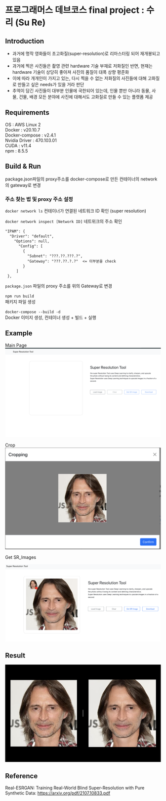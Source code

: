 # 프로그래머스 데브코스 final project : 수리 (Su Re)


## Introduction
- 과거에 명작 영화들이 초고화질(super-resolution)로 리마스터링 되어 재개봉되고 있음
- 과거에 찍은 사진들은 촬영 관련 hardware 기술 부재로 저화질인 반면, 현재는 hardware 기술이 상당히 좋아져 사진의 품질이 대폭 상향 평준화
- 이에 따라 개개인이 가지고 있는, 다시 찍을 수 없는 저화질의 사진들에 대해 고화질로 만들고 싶은 needs가 있을 거라 판단
- 추억이 담긴 사진들이 대부분 인물에 국한되어 있는데, 인물 뿐만 아니라 
동물, 사물, 건물, 배경 모든 분야에 사진에 대해서도 고화질로 만들 수 있는 플랫폼 제공

## Requirements
OS : AWS Linux 2  
Docker : v20.10.7  
Docker-compose : v2.4.1  
Nvidia Driver : 470.103.01      
CUDA : v11.4  
npm : 8.5.5  


## Build & Run
package.json파일의 proxy주소를 docker-compose로 만든 컨테이너의 network 의 gateway로 변경  
### 주소 찾는 법 및 proxy 주소 설정  


`docker network ls` 컨테이너가 연결된 네트워크 ID 확인 (super resolution)  


`docker network inspect [Network ID]` 네트위크의 주소 확인  
```
"IPAM": {  
  "Driver": "default",  
    "Options": null,  
      "Config": [  
        {  
          "Subnet": "???.??.???.?",  
          "Gateway": "???.??.?.?"  <= 이부분을 check
        }  
     ]  
 },  
 ```
 
 `package.json` 파일의 proxy 주소를 위의 Gateway로 변경
 

`npm run build`  
패키지 파일 생성


`docker-compose --build -d`  
Docker 이미지 생성, 컨테이너 생성 + 빌드 + 실행  




## Example
Main Page
![Example](./Images/example.png)

Crop
![Crop](./Images/Crop.png)

Get SR_Images

![Load](./Images/Load.png)


## Result
![Compare](./Images/compare.png)


## Reference
Real-ESRGAN: Training Real-World Blind Super-Resolution with Pure Synthetic Data: https://arxiv.org/pdf/2107.10833.pdf


